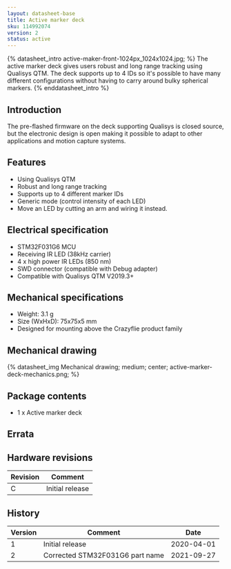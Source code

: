 ```yaml
---
layout: datasheet-base
title: Active marker deck
sku: 114992074
version: 2
status: active
---
```



{% datasheet_intro active-maker-front-1024px_1024x1024.jpg; %}
The active marker deck gives users robust and long range tracking using Qualisys QTM.
The deck supports up to 4 IDs so it's possible to have many different configurations
without having to carry around bulky spherical markers.
{% enddatasheet_intro %}

## Introduction

The pre-flashed firmware on the deck supporting Qualisys is closed source, but
the electronic design is open making it possible to adapt to other applications
and motion capture systems.

## Features

* Using Qualisys QTM
* Robust and long range tracking
* Supports up to 4 different marker IDs
* Generic mode (control intensity of each LED)
* Move an LED by cutting an arm and wiring it instead.

## Electrical specification

* STM32F031G6 MCU
* Receiving IR LED (38kHz carrier)
* 4 x high power IR LEDs (850 nm)
* SWD connector (compatible with Debug adapter)
* Compatible with Qualisys QTM V2019.3+

## Mechanical specifications

* Weight: 3.1 g
* Size (WxHxD): 75x75x5 mm
* Designed for mounting above the Crazyflie product family

## Mechanical drawing

{% datasheet_img Mechanical drawing; medium; center; active-marker-deck-mechanics.png; %}

## Package contents

* 1 x Active marker deck

## Errata

## Hardware revisions

| Revision | Comment |
| ------- | ------- |
| C | Initial release |

## History

| Version | Comment | Date |
| ------- | ------- | ---- |
| 1 | Initial release | 2020-04-01 |
| 2 | Corrected STM32F031G6 part name | 2021-09-27 |
